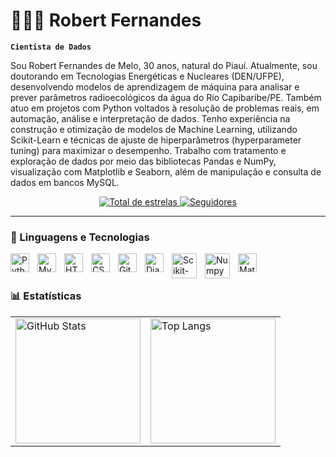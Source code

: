 # 🧑🏻‍💻 Robert Fernandes

**`Cientista de Dados`**

Sou Robert Fernandes de Melo, 30 anos, natural do Piauí. Atualmente, sou doutorando em Tecnologias Energéticas e Nucleares (DEN/UFPE), desenvolvendo modelos de aprendizagem de máquina para analisar e prever parâmetros radioecológicos da água do Rio Capibaribe/PE. Também atuo em projetos com Python voltados à resolução de problemas reais, em automação, análise e interpretação de dados. Tenho experiência na construção e otimização de modelos de Machine Learning, utilizando Scikit-Learn e técnicas de ajuste de hiperparâmetros (hyperparameter tuning) para maximizar o desempenho. Trabalho com tratamento e exploração de dados por meio das bibliotecas Pandas e NumPy, visualização com Matplotlib e Seaborn, além de manipulação e consulta de dados em bancos MySQL. 

<p align="center">
    <a href="https://github.com/Robert-FM?tab=repositories&sort=stargazers">
        <img 
            alt="Total de estrelas" 
            title="Total de estrelas GitHub" 
            src="https://custom-icon-badges.demolab.com/github/stars/Robert-FM?color=55960c&style=for-the-badge&labelColor=488207&logo=star&label=estrelas"
        />
    </a>
    <a href="https://github.com/Robert-FM?tab=followers">
        <img 
            alt="Seguidores" 
            title="Me siga no GitHub" 
            src="https://custom-icon-badges.demolab.com/github/followers/Robert-FM?color=236ad3&labelColor=1155ba&style=for-the-badge&logo=github&label=Seguidores&logoColor=white"
        />
    </a>
</p>


---

### 🤖 Linguagens e Tecnologias

<img 
    align="left" 
    alt="Python" 
    title="Python"
    width="30px" 
    style="padding-right: 10px;" 
    src="https://cdn.jsdelivr.net/gh/devicons/devicon@latest/icons/python/python-original.svg" 
/>
<img 
    align="left" 
    alt="MySQL"
    title="MySQL" 
    width="30px" 
    style="padding-right: 10px;" 
    src="https://cdn.jsdelivr.net/gh/devicons/devicon@latest/icons/mysql/mysql-original.svg" 
/>
<img 
    align="left" 
    alt="HTML"
    title="HTML" 
    width="30px" 
    style="padding-right: 10px;" 
    src="https://cdn.jsdelivr.net/gh/devicons/devicon@latest/icons/html5/html5-original.svg" 
/>
<img 
    align="left" 
    alt="CSS" 
    title="CSS"
    width="30px" 
    style="padding-right: 10px;" 
    src="https://cdn.jsdelivr.net/gh/devicons/devicon@latest/icons/css3/css3-original.svg" 
/>
<img 
    align="left" 
    alt="Git" 
    title="Git"
    width="30px" 
    style="padding-right: 10px;" 
    src="https://cdn.jsdelivr.net/gh/devicons/devicon@latest/icons/git/git-original.svg" 
/>
<img 
    align="left" 
    alt="Django"
    title="Django" 
    width="30px" 
    style="padding-right: 10px;" 
    src="https://cdn.jsdelivr.net/gh/devicons/devicon@latest/icons/django/django-plain.svg" 
/>
<img 
    align="left" 
    alt="Scikit-Learn"
    title="Scikit-Learn" 
    width="40px" 
    style="padding-right: 10px;" 
    src="https://cdn.jsdelivr.net/gh/devicons/devicon@latest/icons/scikitlearn/scikitlearn-original.svg" 
/>
<img 
    align="left" 
    alt="Numpy"
    title="Numpy" 
    width="40px" 
    style="padding-right: 10px;" 
    src="https://cdn.jsdelivr.net/gh/devicons/devicon@latest/icons/numpy/numpy-original-wordmark.svg" 
/>
<img 
    align="left" 
    alt="Matplotlib"
    title="Matplotlib" 
    width="30px" 
    style="padding-right: 10px;" 
    src="https://cdn.jsdelivr.net/gh/devicons/devicon@latest/icons/matplotlib/matplotlib-original.svg" 
/>
<br/>
<br/>

### 📊 Estatísticas

<div align="center">
  <table>
    <tr>
      <td>
        <img 
          alt="GitHub Stats" 
          height="200" 
          src="https://github-readme-stats.vercel.app/api?username=Robert-FM&show_icons=true&theme=tokyonight&include_all_commits=true&locale=pt-br" 
        />
      </td>
      <td>
        <img 
          alt="Top Langs" 
          height="200" 
          src="https://github-readme-stats.vercel.app/api/top-langs/?username=Robert-FM&theme=tokyonight&layout=compact&custom_title=Tecnologias&langs_count=4" 
        />
      </td>
    </tr>
  </table>
</div>

